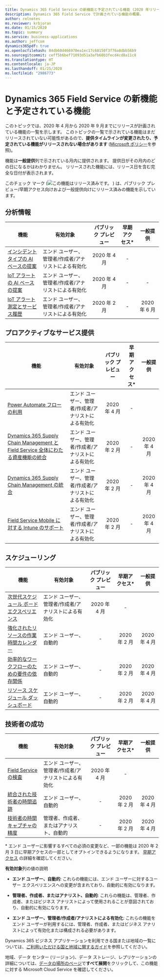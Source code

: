 ```yaml
---
title: Dynamics 365 Field Service の新機能と予定されている機能 (2020 年リリース ウェーブ 1)
description: Dynamics 365 Field Service で計画されている機能の概要。
author: relnotes
ms.reviewer: krbjoran
ms.date: 01/15/2020
ms.topic: summary
ms.service: business-applications
ms.author: jeffcom
dynamics365pdf: true
ms.openlocfilehash: 84db60d466970ea1ec17c68150f3f76a8dbb56b9
ms.sourcegitcommit: ceff5b6bef71093d51a3afb60b3fecd4cd8a11c8
ms.translationtype: HT
ms.contentlocale: ja-JP
ms.lasthandoff: 01/25/2020
ms.locfileid: "2986773"
---
```

# <a name="whats-new-and-planned-for-dynamics-365-field-service"></a>Dynamics 365 Field Service の新機能と予定されている機能

このトピックでは、2020 年 4 月から 2020 年 9 月までにリリースが計画されている機能の一覧を示します。 このトピックの一覧で示されている機能はまだリリースされていない可能性があるので、**提供タイムラインが変更されたり、予定されている機能がリリースされない場合があります** ([Microsoft ポリシー](https://go.microsoft.com/fwlink/p/?linkid=2007332)を参照)。

機能は**一般提供**列で示されている月内に提供されます。 提供日がその月内のどの日になるかはわかりません。 リリースされた機能には、リリース日を含む完全な日付が表示されます。

このチェック マーク (![この機能はリリース済みです。](/dynamics365-release-plan/media/green-checkmark.png "この機能はリリース済みです。") ) は、パブリック プレビュー/早期アクセス向けおよび一般提供向けにリリース済みの機能を示しています。



## <a name="insights"></a>分析情報



 | 機能    | 有効対象    |  パブリック プレビュー | 早期アクセス* | 一般提供 |
 | ---------- | ---------- | :----------: |:-----------:|:----------: |
| [インシデントタイプの AI ベースの提案](incident-type-ai-based-suggestions.md) | エンド ユーザー、管理者/作成者/アナリストによる有効化  |  2020 年 4 月|- | | 
| [IoT アラートの AI ベースの提案](iot-alert-ai-based-suggestions.md) | エンド ユーザー、管理者/作成者/アナリストによる有効化  |  2020 年 4 月|- |- | 
| [IoT アラート測定とサービス履歴](iot-alert-measures-service-history.md) | エンド ユーザー、管理者/作成者/アナリストによる有効化  |  2020 年 2 月|- |2020 年 6 月 | 


## <a name="proactive-service-delivery"></a>プロアクティブなサービス提供



 | 機能    | 有効対象    |  パブリック プレビュー | 早期アクセス* | 一般提供 |
 | ---------- | ---------- | :----------: |:-----------:|:----------: |
| [Power Automate フローの利用](leveraging-power-automate-flows.md) | エンド ユーザー、管理者/作成者/アナリストによる有効化  |  2020 年 4 月|- | | 
| [Dynamics 365 Supply Chain Management と Field Service 全体にわたる資産機能の統合](combined-asset-capabilities-across-dynamics-365-supply-chain-management-field-service.md) | エンド ユーザー、管理者/作成者/アナリストによる有効化  |  2020 年 2 月|- |2020 年 4 月 | 
| [Dynamics 365 Supply Chain Management の統合](integration-dynamics-365-supply-chain-management.md) | エンド ユーザー、管理者/作成者/アナリストによる有効化  |  2020 年 2 月|- |2020 年 4 月 | 
| [Field Service Mobile に対する Intune のサポート](intune-support-field-service-mobile.md) | エンド ユーザー、管理者/作成者/アナリストによる有効化  |  2020 年 2 月|- |2020 年 4 月 | 


## <a name="scheduling"></a>スケジューリング



 | 機能    | 有効対象    |  パブリック プレビュー | 早期アクセス* | 一般提供 |
 | ---------- | ---------- | :----------: |:-----------:|:----------: |
| [次世代スケジュール ボード エクスペリエンス](next-generation-schedule-board-experience.md) | エンド ユーザー、管理者/作成者/アナリストによる有効化  |  2020 年 4 月|- | | 
| [強化されたリソースの作業時間カレンダー](enhanced-work-hours-calendar-resources.md) | エンド ユーザー、自動的  |  -|2020 年 2 月 |2020 年 4 月 | 
| [効率的なワークフローのための要件の依存関係](requirement-dependency-efficient-workflow.md) | エンド ユーザー、自動的  |  -|2020 年 2 月 |2020 年 4 月 | 
| [リソース スケジュール ダッシュボード](resource-scheduling-dashboard.md) | エンド ユーザー、自動的  |  -|2020 年 2 月 |2020 年 4 月 | 


## <a name="technician-success"></a>技術者の成功



 | 機能    | 有効対象    |  パブリック プレビュー | 早期アクセス* | 一般提供 |
 | ---------- | ---------- | :----------: |:-----------:|:----------: |
| [Field Service の検査](field-service-inspections.md) | エンド ユーザー、管理者/作成者/アナリストによる有効化  |  2020 年 4 月|- | | 
| [統合された技術者の時間追跡](integrated-technician-time-tracking.md) | エンド ユーザー、自動的  |  -|2020 年 2 月 |2020 年 4 月 | 
| [技術者の時間キャプチャの精度](technician-time-capture-precision.md) | 管理者、作成者、またはアナリスト、自動的  |  -|2020 年 2 月 |2020 年 4 月 | 

\* エンド ユーザーに影響するすべての必須の変更など、一部の機能は 2020 年 2 月 3 日に早期アクセスの一部としてオプトインできるようになります。 [早期アクセス](https://aka.ms/EarlyAccessFAQ) の詳細を確認してください。

**有効対象**列の値の説明

- **エンド ユーザー、自動的**: これらの機能には、エンド ユーザーに対するユーザー エクスペリエンスへの変更が含まれており、自動的に有効になります。

- **管理者、作成者、またはアナリスト、自動的**: これらの機能は、管理者、作成者、またはビジネス アナリストによって使用されることが意図されており、自動的に有効になります。

- **エンド ユーザー、管理者/作成者/アナリストによる有効化**: これらの機能をエンド ユーザーが利用するには、管理者、作成者、またはビジネス アナリストによって有効化または構成される必要があります。


Dynamics 365 ビジネス アプリケーションを利用できる国または地域の一覧については、[ご利用いただける国と地域に関するガイド](https://aka.ms/dynamics_365_international_availability_deck)を参照してください。 

地域、データ センター (リージョン)、データ ストレージ、レプリケーションの詳細については、[データの場所のページ](https://www.microsoft.com/trust-center/privacy/data-location)で**すべて展開**をクリックして、この機能に対する Microsoft Cloud Service を確認してください。 
